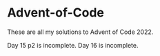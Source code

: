 # Advent-of-Code

These are all my solutions to Advent of Code 2022. 

Day 15 p2 is incomplete. Day 16 is incomplete.